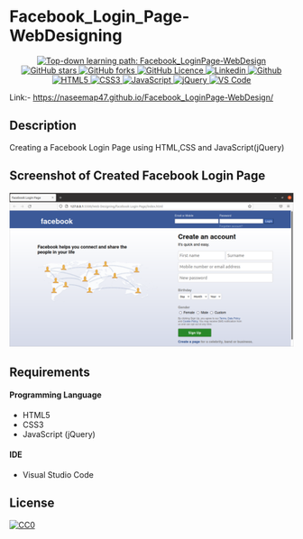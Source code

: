# Facebook_Login_Page-WebDesigning

<p align="center">
  <a href="https://github.com/naseemap47/Facebook_LoginPage-WebDesign/issues">
    <img alt="Top-down learning path: Facebook_LoginPage-WebDesign" src="https://img.shields.io/github/issues/naseemap47/Facebook_LoginPage-WebDesign?color=9cf&style=flat&logo=appveyor">
  </a>
  <a href="https://github.com/naseemap47/Facebook_LoginPage-WebDesign/stargazers">
    <img alt="GitHub stars" src="https://img.shields.io/github/stars/naseemap47/Facebook_LoginPage-WebDesign?color=success&style=flat&logo=appveyor">
  </a>
  <a href="https://github.com/naseemap47/Facebook_LoginPage-WebDesign/network">
    <img alt="GitHub forks" src="https://img.shields.io/github/forks/naseemap47/Facebook_LoginPage-WebDesign?style=flat&logo=Git">
  </a>
  <a href="https://github.com/naseemap47/Facebook_LoginPage-WebDesign/blob/div/LICENSE">
    <img alt="GitHub Licence" src="https://img.shields.io/github/license/naseemap47/Facebook_LoginPage-WebDesign?color=red&style=flat&logo=appveyor">
  </a>
  <a href="https://www.linkedin.com/in/naseem-alassampattil/">
    <img alt="Linkedin" src="https://img.shields.io/badge/Linkedin-blue?logo=linkedin">
  </a>
 <a href="https://github.com/naseemap47">
    <img alt="Github" src="https://img.shields.io/badge/Github-black?logo=github">
 </a>
 <br>
 <a href="https://github.com/naseemap47/Facebook_LoginPage-WebDesign">
    <img alt="HTML5" src="https://img.shields.io/badge/Language-HTML-yellowgreen?color=brightgreen&logo=html5">
  </a>
  <a href="https://github.com/naseemap47/Facebook_LoginPage-WebDesign">
    <img alt="CSS3" src="https://img.shields.io/badge/Language-CSS-yellowgreen?color=brightgreen&logo=css3">
  </a>
  <a href="https://github.com/naseemap47/Facebook_LoginPage-WebDesign">
    <img alt="JavaScript" src="https://img.shields.io/badge/Language-JavaScript-yellowgreen?color=brightgreen&logo=javascript">
  </a>
  <a href="https://github.com/naseemap47/Facebook_LoginPage-WebDesign">
    <img alt="jQuery" src="https://img.shields.io/badge/Tool-jQuery-yellowgreen?color=brightgreen&logo=jquery">
  </a>
  <a href="https://github.com/naseemap47/Facebook_LoginPage-WebDesign">
    <img alt="VS Code" src="https://img.shields.io/badge/IDE-VS Code-yellowgreen?color=brightgreen&logo=visualstudiocode">
  </a>
</p>

Link:- https://naseemap47.github.io/Facebook_LoginPage-WebDesign/

## Description
Creating a Facebook Login Page using HTML,CSS and JavaScript(jQuery)

## Screenshot of Created Facebook Login Page
<img src="https://github.com/naseemap47/Facebook_LoginPage-WebDesign/blob/div/Facebook_LoginPage.png">

## Requirements
#### Programming Language
* HTML5
* CSS3
* JavaScript (jQuery)
#### IDE
* Visual Studio Code

## License
[![CC0](http://seawisphunter.com/minibuffer/api/MIT-License-transparent.png)](https://github.com/naseemap47/Facebook_LoginPage-WebDesign/blob/div/LICENSE)
